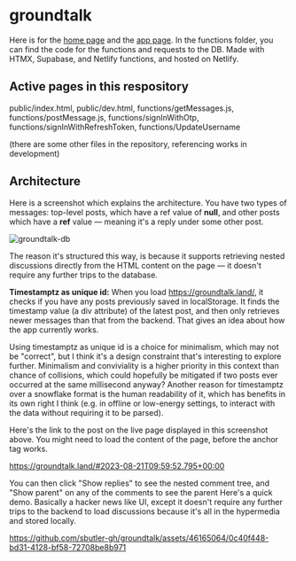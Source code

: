 # groundtalk

Here is for the [home page](public/index.html) and the [app page](public/feed.html).  In the functions folder, you can find the code for the functions and requests to the DB.  Made with HTMX, Supabase, and Netlify functions, and hosted on Netlify.

## Active pages in this respository

public/index.html, public/dev.html, functions/getMessages.js, functions/postMessage.js, functions/signInWithOtp, functions/signInWithRefreshToken, functions/UpdateUsername

(there are some other files in the repository, referencing works in development)

## Architecture

Here is a screenshot which explains the architecture.  You have two types of messages: top-level posts, which have a ref value of **null**, and other posts which have a **ref** value — meaning it's a reply under some other post.

![groundtalk-db](https://github.com/sbutler-gh/groundtalk/assets/46165064/32524d5b-4f9f-4ffa-850d-b5ff295fa4f2)

The reason it's structured this way, is because it supports retrieving nested discussions directly from the HTML content on the page — it doesn't require any further trips to the database.

**Timestamptz as unique id:** When you load https://groundtalk.land/, it checks if you have any posts previously saved in localStorage.  It finds the timestamp value (a div attribute) of the latest post, and then only retrieves newer messages than that from the backend.  That gives an idea about how the app currently works.

Using timestamptz as unique id is a choice for minimalism, which may not be "correct", but I think it's a design constraint that's interesting to explore further.  Minimalism and conviviality is a higher priority in this context than chance of collisions, which could hopefully be mitigated if two posts ever occurred at the same millisecond anyway?  Another reason for timestamptz over a snowflake format is the human readability of it, which has benefits in its own right I think (e.g. in offline or low-energy settings, to interact with the data without requiring it to be parsed).

Here's the link to the post on the live page displayed in this screenshot above.  You might need to load the content of the page, before the anchor tag works.

https://groundtalk.land/#2023-08-21T09:59:52.795+00:00

You can then click "Show replies" to see the nested comment tree, and "Show parent" on any of the comments to see the parent
Here's a quick demo.  Basically a hacker news like UI, except it doesn't require any further trips to the backend to load discussions because it's all in the hypermedia and stored locally.


https://github.com/sbutler-gh/groundtalk/assets/46165064/0c40f448-bd31-4128-bf58-72708be8b971

